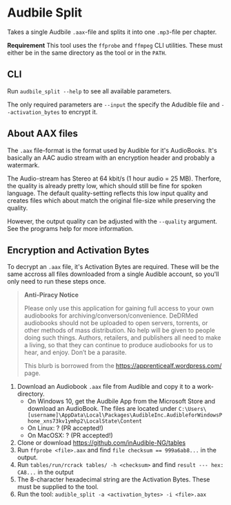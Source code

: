 # Audbile Split

Takes a single Audbile `.aax`-file and splits it into one `.mp3`-file per chapter.

**Requirement** This tool uses the `ffprobe` and `ffmpeg` CLI utilities. These must either be in the same directory as the tool or in the `PATH`.

## CLI

Run `audbile_split --help` to see all available parameters.

The only required parameters are `--input` the specify the Adudible file and `--activation_bytes` to encrypt it.

## About AAX files

The `.aax` file-format is the format used by Audible for it's AudioBooks. It's basically an AAC audio stream with an encryption header and probably a watermark.

The Audio-stream has Stereo at 64 kbit/s (1 hour audio = 25 MB). Therfore, the quality is already pretty low, which should still be fine for spoken language. The default quality-setting reflects this low input quality and creates files which about match the original file-size while preserving the quality.

However, the output quality can be adjusted with the `--quality` argument. See the programs help for more information.

## Encryption and Activation Bytes

To decrypt an `.aax` file, it's Activation Bytes are required. These will be the same accross all files downloaded from a single Audible account, so you'll only need to run these steps once.

> **Anti-Piracy Notice**
> 
> Please only use this application for gaining full access to your own audiobooks for archiving/converson/convenience. DeDRMed audiobooks should not be uploaded to open servers, torrents, or other methods of mass distribution. No help will be given to people doing such things. Authors, retailers, and publishers all need to make a living, so that they can continue to produce audiobooks for us to hear, and enjoy. Don’t be a parasite.
> 
> This blurb is borrowed from the https://apprenticealf.wordpress.com/ page.

1. Download an Audiobook `.aax` file from Audible and copy it to a work-directory.
    * On Windows 10, get the Audbile App from the Microsoft Store and download an AudioBook. The files are located under `C:\Users\[username]\AppData\Local\Packages\AudibleInc.AudibleforWindowsPhone_xns73kv1ymhp2\LocalState\Content`
    * On Linux: ? (PR accepted!)
    * On MacOSX: ? (PR accepted!)
2. Clone or download https://github.com/inAudible-NG/tables
3. Run `ffprobe <file>.aax` and find `file checksum == 999a6ab8...` in the output.
4. Run `tables/run/rcrack tables/ -h <checksum>` and find `result --- hex: CA8...` in the output
5. The 8-character hexadecimal string are the Activation Bytes. These must be supplied to the tool.
6. Run the tool: `audible_split -a <activation_bytes> -i <file>.aax`